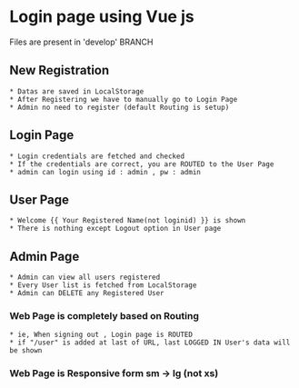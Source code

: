 # Login page using Vue js
Files are present in 'develop' BRANCH

## New Registration
    * Datas are saved in LocalStorage 
    * After Registering we have to manually go to Login Page
    * Admin no need to register (default Routing is setup)
## Login Page 
    * Login credentials are fetched and checked
    * If the credentials are correct, you are ROUTED to the User Page
    * admin can login using id : admin , pw : admin
## User Page
    * Welcome {{ Your Registered Name(not loginid) }} is shown
    * There is nothing except Logout option in User page
## Admin Page
    * Admin can view all users registered
    * Every User list is fetched from LocalStorage
    * Admin can DELETE any Registered User
    

### Web Page is completely based on Routing
    * ie, When signing out , Login page is ROUTED
    * if "/user" is added at last of URL, last LOGGED IN User's data will be shown
### Web Page is Responsive form sm -> lg (not xs) 

